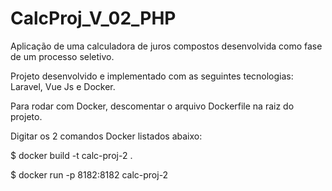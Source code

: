 # CalcProj_V_02_PHP
  Aplicação de uma calculadora de juros compostos desenvolvida como fase de um processo seletivo.  
  
  Projeto desenvolvido e implementado com as seguintes tecnologias: Laravel, Vue Js e Docker.  
  
  Para rodar com Docker, descomentar o arquivo Dockerfile na raiz do projeto. 
  
  Digitar os 2 comandos Docker listados abaixo: 
  
  $ docker build -t calc-proj-2 . 
  
  $ docker run -p 8182:8182 calc-proj-2
